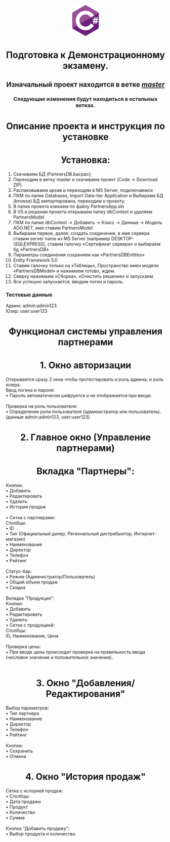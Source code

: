 <div align="center"><img src="https://github.com/devicons/devicon/blob/master/icons/csharp/csharp-original.svg" title="C#" **alt="C#" width="100" height="100"/></div>
<h1 align="center">Подготовка к Демонстрационному экзамену.</h1>
<h2 align="center">Изначальный проект находится в ветке <a href="https://github.com/florichdev/PreparingDemoEkz/tree/master"><b><i>master</i></b></a></h2>
<h3 align="center">Следующие изменения будут находиться в остальных ветках.</h3>

<h1 align="center">Описание проекта и инструкция по установке</h1>
<h1 align="center"><b>Установка:</b></h1>
<ol>
<li> Скачиваем БД (PartnersDB.bacpac);
<li> Переходим в ветку master и скачиваем проект (Code -> Download ZIP)
<li> Распаковываем архив и переходим в MS Server, подключаемся
<li> ПКМ по папке Databases, Import Data-tier Application и Выбираем БД (browse)
БД импортирована, переходим к проекту.
<li> В папке проекта кликаем по файлу PartnersApp.sln
<li> В VS в решении проекта открываем папку dbContext и удаляем PartnersModel
<li> ПКМ по папке dbContext -> Добавить -> Класс -> Данные -> Модель ADO.NET, имя ставим PartnersModel
<li> Выбираем первое, далее, создать соединение, в имя сервера ставим server name из MS Server (например DESKTOP-\SQLEXPRESS), ставим галочку «Сертификат сервера» и выбираем бд «PartnersDB»
<li> Параметры соединения сохраняем как «PartnersDBEntities»
<li> Entity Framework 5.0
<li> Ставим галочку только на «Таблицы», Пространство имен модели «PartnersDBModel» и нажимаем готово, ждем.
<li> Сверху нажимаем «Сборка», «Очистить решение» и запускаем.
<li> Все успешно запускается, вводим логин и пароль.
</ol>
<h3>Тестовые данные</h3>
Админ: admin:admin123<br>Юзер: user:user123
<h1 align="center"><b>Функционал системы управления партнерами</b></h1>
<h1 align="center"><b>1. Окно авторизации</b></h1>
Открывается сразу 2 окна чтобы протестировать и роль админа, и роль юзера.<br>
Ввод логина и пароля:<br> 
•	Пароль автоматически шифруется и не отображается при вводе.<br><br>
Проверка на роль пользователя: <br>
•	Определение роли пользователя (администратор или пользователь).<br>
(данные admin:admin123, user:user123)

<h1 align="center">2. Главное окно (Управление партнерами)</h1>
<h1 align="center"><b>Вкладка "Партнеры":</b></h1>
Кнопки: <br>
•	Добавить <br>
•	Редактировать <br>
•	Удалить <br>
•	История продаж <br><br>
•	Сетка с партнерами: <br>
Столбцы: <br>
•	ID <br>
•	Тип (Официальный дилер, Региональный дистрибьютор, Интернет-магазин) <br>
•	Наименование <br>
•	Директор <br>
•	Телефон <br>
•	Рейтинг <br><br>
Статус-бар: <br>
•	Режим (Администратор/Пользователь) <br>
•	Общий объем продаж <br>
•	Скидка <br><br>
Вкладка "Продукция": <br>
Кнопки: <br>
•	Добавить <br>
•	Редактировать <br>
•	Удалить <br>
•	Сетка с продукцией:  <br>
Столбцы: <br>
ID, Наименование, Цена <br><br>
Проверка цены: <br>
•	При вводе цены происходит проверка на правильность ввода (числовое значение и положительное значение).<br><br>

<h1 align="center">3. Окно "Добавления/Редактирования"</h1>
Выбор параметров: <br>
•	Тип партнера <br>
•	Наименование <br>
•	Директор <br>
•	Телефон <br>
•	Рейтинг <br><br>
Кнопки: <br>
•	Сохранить <br>
•	Отмена <br>

<h1 align="center">4. Окно "История продаж"</h1>
Сетка с историей продаж: <br>
•	Столбцы: <br>
•	Дата продажи <br>
•	Продукт <br>
•	Количество <br>
•	Сумма <br><br>
Кнопка "Добавить продажу":  <br>
•	Выбор продукта и количество.
